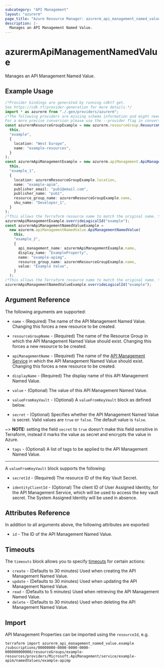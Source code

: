```yaml
---
subcategory: "API Management"
layout: "azurerm"
page_title: "Azure Resource Manager: azurerm_api_management_named_value"
description: |-
  Manages an API Management Named Value.
---
```


# azurermApiManagementNamedValue

Manages an API Management Named Value.

## Example Usage

```typescript
/*Provider bindings are generated by running cdktf get.
See https://cdk.tf/provider-generation for more details.*/
import * as azurerm from "./.gen/providers/azurerm";
/*The following providers are missing schema information and might need manual adjustments to synthesize correctly: azurerm.
For a more precise conversion please use the --provider flag in convert.*/
const azurermResourceGroupExample = new azurerm.resourceGroup.ResourceGroup(
  this,
  "example",
  {
    location: "West Europe",
    name: "example-resources",
  }
);
const azurermApiManagementExample = new azurerm.apiManagement.ApiManagement(
  this,
  "example_1",
  {
    location: azurermResourceGroupExample.location,
    name: "example-apim",
    publisher_email: "pub1@email.com",
    publisher_name: "pub1",
    resource_group_name: azurermResourceGroupExample.name,
    sku_name: "Developer_1",
  }
);
/*This allows the Terraform resource name to match the original name. You can remove the call if you don't need them to match.*/
azurermApiManagementExample.overrideLogicalId("example");
const azurermApiManagementNamedValueExample =
  new azurerm.apiManagementNamedValue.ApiManagementNamedValue(
    this,
    "example_2",
    {
      api_management_name: azurermApiManagementExample.name,
      display_name: "ExampleProperty",
      name: "example-apimg",
      resource_group_name: azurermResourceGroupExample.name,
      value: "Example Value",
    }
  );
/*This allows the Terraform resource name to match the original name. You can remove the call if you don't need them to match.*/
azurermApiManagementNamedValueExample.overrideLogicalId("example");

```

## Argument Reference

The following arguments are supported:

*   `name` - (Required) The name of the API Management Named Value. Changing this forces a new resource to be created.

*   `resourceGroupName` - (Required) The name of the Resource Group in which the API Management Named Value should exist. Changing this forces a new resource to be created.

*   `apiManagementName` - (Required) The name of the [API Management Service](api_management.html) in which the API Management Named Value should exist. Changing this forces a new resource to be created.

*   `displayName` - (Required) The display name of this API Management Named Value.

*   `value` - (Optional) The value of this API Management Named Value.

*   `valueFromKeyVault` - (Optional) A `valueFromKeyVault` block as defined below.

*   `secret` - (Optional) Specifies whether the API Management Named Value is secret. Valid values are `true` or `false`. The default value is `false`.

\~> **NOTE:** setting the field `secret` to `true` doesn't make this field sensitive in Terraform, instead it marks the value as secret and encrypts the value in Azure.

* `tags` - (Optional) A list of tags to be applied to the API Management Named Value.

***

A `valueFromKeyVault` block supports the following:

*   `secretId` - (Required) The resource ID of the Key Vault Secret.

*   `identityClientId` - (Optional) The client ID of User Assigned Identity, for the API Management Service, which will be used to access the key vault secret. The System Assigned Identity will be used in absence.

## Attributes Reference

In addition to all arguments above, the following attributes are exported:

* `id` - The ID of the API Management Named Value.

## Timeouts

The `timeouts` block allows you to specify [timeouts](https://www.terraform.io/language/resources/syntax#operation-timeouts) for certain actions:

* `create` - (Defaults to 30 minutes) Used when creating the API Management Named Value.
* `update` - (Defaults to 30 minutes) Used when updating the API Management Named Value.
* `read` - (Defaults to 5 minutes) Used when retrieving the API Management Named Value.
* `delete` - (Defaults to 30 minutes) Used when deleting the API Management Named Value.

## Import

API Management Properties can be imported using the `resourceId`, e.g.

```console
terraform import azurerm_api_management_named_value.example /subscriptions/00000000-0000-0000-0000-000000000000/resourceGroups/example-resources/providers/Microsoft.ApiManagement/service/example-apim/namedValues/example-apimp
```
